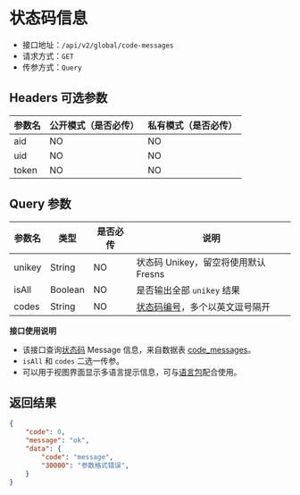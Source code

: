# 状态码信息

- 接口地址：`/api/v2/global/code-messages`
- 请求方式：`GET`
- 传参方式：`Query`

## Headers 可选参数

| 参数名 | 公开模式（是否必传） | 私有模式（是否必传） |
| --- | --- | --- |
| aid | NO | NO |
| uid | NO | NO |
| token | NO | NO |

## Query 参数

| 参数名 | 类型 | 是否必传 | 说明 |
| --- | --- | --- | --- |
| unikey | String | NO | 状态码 Unikey，留空将使用默认 Fresns |
| isAll | Boolean | NO | 是否输出全部 `unikey` 结果 |
| codes | String | NO | [状态码编号](../error-code.md)，多个以英文逗号隔开 |

**接口使用说明**

- 该接口查询[状态码](../error-code.md) Message 信息，来自数据表 [code_messages](../../database/systems/code-messages.md)。
- `isAll` 和 `codes` 二选一传参。
- 可以用于视图界面显示多语言提示信息，可与[语言包](../../database/dictionary/language-pack.md)配合使用。

## 返回结果

```json
{
    "code": 0,
    "message": "ok",
    "data": {
        "code": "message",
        "30000": "参数格式错误",
    }
}
```
